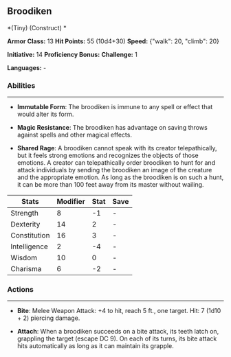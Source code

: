 ## Broodiken
*(Tiny) (Construct) *

**Armor Class:** 13
**Hit Points:** 55 (10d4+30)
**Speed:** {"walk": 20, "climb": 20}

**Initiative:** 14
**Proficiency Bonus:**
**Challenge:** 1

**Languages:** -

### Abilities
 --- 
- **Immutable Form**: The broodiken is immune to any spell or effect that would alter its form.

- **Magic Resistance**: The broodiken has advantage on saving throws against spells and other magical effects.

- **Shared Rage**: A broodiken cannot speak with its creator telepathically, but it feels strong emotions and recognizes the objects of those emotions. A creator can telepathically order broodiken to hunt for and attack individuals by sending the broodiken an image of the creature and the appropriate emotion. As long as the broodiken is on such a hunt, it can be more than 100 feet away from its master without wailing.



| Stats | Modifier | Stat | Save
| ---- | ---- | ---- | ---- |
| Strength | 8 | -1 | - |
| Dexterity | 14 | 2 | - |
| Constitution | 16 | 3 | - |
| Intelligence | 2 | -4 | - |
| Wisdom | 10 | 0 | - |
| Charisma | 6 | -2 | - |

### Actions
 --- 
- **Bite**: Melee Weapon Attack: +4 to hit, reach 5 ft., one target. Hit: 7 (1d10 + 2) piercing damage.

- **Attach**: When a broodiken succeeds on a bite attack, its teeth latch on, grappling the target (escape DC 9). On each of its turns, its bite attack hits automatically as long as it can maintain its grapple.

